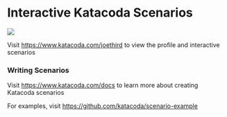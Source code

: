 # Interactive Katacoda Scenarios

[![](http://shields.katacoda.com/katacoda/joethird/count.svg)](https://www.katacoda.com/joethird "Get your profile on Katacoda.com")

Visit https://www.katacoda.com/joethird to view the profile and interactive scenarios

### Writing Scenarios
Visit https://www.katacoda.com/docs to learn more about creating Katacoda scenarios

For examples, visit https://github.com/katacoda/scenario-example
